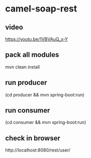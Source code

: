 # camel-soap-rest

## video 
https://youtu.be/1VBVAuQ_x-Y

## pack all modules

mvn clean install

## run producer

(cd producer && mvn spring-boot:run)

## run consumer

(cd consumer && mvn spring-boot:run)

## check in browser 

http://localhost:8080/rest/user/